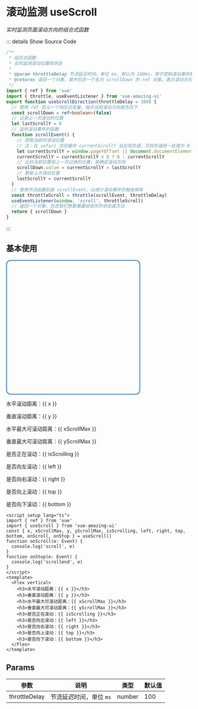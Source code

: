 # 滚动监测 useScroll

<GlobalElement />

*实时监测页面滚动方向的组合式函数*

::: details Show Source Code

```ts
/**
 * 组合式函数
 * 实时监测滚动位置和状态
 *
 * @param throttleDelay 节流延迟时间，单位 ms，默认为 100ms，用于控制滚动事件触发的频率
 * @returns 返回一个对象，其中包含一个名为 scrollDown 的 ref 对象，表示滚动方向是否向下
 */
import { ref } from 'vue'
import { throttle, useEventListener } from 'vue-amazing-ui'
export function useScrollDirection(throttleDelay = 100) {
  // 使用 ref 定义一个响应式变量，指示当前滚动方向是否向下
  const scrollDown = ref<boolean>(false)
  // 记录上一次滚动的位置
  let lastScrollY = 0
  // 监听滚动事件的函数
  function scrollEvent() {
    // 获取当前的滚动位置
    // 注：在 safari 浏览器中 currentScrollY 会出现负值，可将负值统一处理为 0 来和 google 浏览器行为统一
    let currentScrollY = window.pageYOffset || document.documentElement.scrollTop
    currentScrollY = currentScrollY < 0 ? 0 : currentScrollY
    // 比较当前位置和上一次记录的位置，来确定滚动方向
    scrollDown.value = currentScrollY > lastScrollY
    // 更新上次滚动位置
    lastScrollY = currentScrollY
  }
  // 使用节流函数封装 scrollEvent，以减少滚动事件的触发频率
  const throttleScroll = throttle(scrollEvent, throttleDelay)
  useEventListener(window, 'scroll', throttleScroll)
  // 返回一个对象，包含我们想要暴露给组件的状态或方法
  return { scrollDown }
}
```

:::

<script setup lang="ts">
import { ref } from 'vue'
import { useScroll } from '../../../dist/vue-amazing-ui.js'
const scrollRef = ref()
const { x, xScrollMax, y, yScrollMax, isScrolling, left, right, top, bottom } = useScroll(scrollRef)
</script>

## 基本使用

<Flex ref="scrollRef" justify="space-between">
  <div class="scroll-container">
    <div class="scroll-content"></div>
  </div>
  <Space vertical gap="small">
    <p>水平滚动距离：{{ x }}</p>
    <p>垂直滚动距离：{{ y }}</p>
    <p>水平最大可滚动距离：{{ xScrollMax }}</p>
    <p>垂直最大可滚动距离：{{ yScrollMax }}</p>
    <p>是否正在滚动：{{ isScrolling }}</p>
    <p>是否向左滚动：{{ left }}</p>
    <p>是否向右滚动：{{ right }}</p>
    <p>是否向上滚动：{{ top }}</p>
    <p>是否向下滚动：{{ bottom }}</p>
  </Space>
</Flex>

<style lang="less" scoped>
.scroll-container {
  width: 360px;
  height: 360px;
  border-radius: 12px;
  border: 2px solid #1677ff;
  overflow: scroll;
  .scroll-content {
    width: 600px;
    height: 600px;
  }
}
</style>

```vue
<script setup lang="ts">
import { ref } from 'vue'
import { useScroll } from 'vue-amazing-ui'
const { x, xScrollMax, y, yScrollMax, isScrolling, left, right, top, bottom, onScroll, onStop } = useScroll()
function onScroll(e: Event) {
  console.log('scroll', e)
}
function onStop(e: Event) {
  console.log('scrollend', e)
}
</script>
<template>
  <Flex vertical>
    <h3>水平滚动距离：{{ x }}</h3>
    <h3>垂直滚动距离：{{ y }}</h3>
    <h3>水平最大可滚动距离：{{ xScrollMax }}</h3>
    <h3>垂直最大可滚动距离：{{ yScrollMax }}</h3>
    <h3>是否正在滚动：{{ isScrolling }}</h3>
    <h3>是否向左滚动：{{ left }}</h3>
    <h3>是否向右滚动：{{ right }}</h3>
    <h3>是否向上滚动：{{ top }}</h3>
    <h3>是否向下滚动：{{ bottom }}</h3>
  </Flex>
</template>
```

## Params

参数 | 说明 | 类型 | 默认值
-- | -- | -- | --
throttleDelay | 节流延迟时间，单位 `ms` | number | 100
